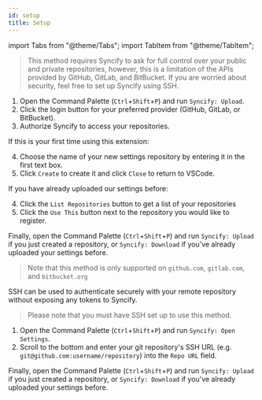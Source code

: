 ```yaml
---
id: setup
title: Setup
---
```


import Tabs from "@theme/Tabs";
import TabItem from "@theme/TabItem";

<Tabs>

<TabItem value="Using HTTPS" default>

> This method requires Syncify to ask for full control over your public and private repositories, however, this is a limitation of the APIs provided by GitHub, GitLab, and BitBucket. If you are worried about security, feel free to set up Syncify using SSH.

1. Open the Command Palette (`Ctrl`+`Shift`+`P`) and run `Syncify: Upload`.
2. Click the login button for your preferred provider (GitHub, GitLab, or BitBucket).
3. Authorize Syncify to access your repositories.

If this is your first time using this extension:

4. Choose the name of your new settings repository by entering it in the first text box.
5. Click `Create` to create it and click `Close` to return to VSCode.

If you have already uploaded our settings before:

4. Click the `List Repositories` button to get a list of your repositories
5. Click the `Use This` button next to the repository you would like to register.

Finally, open the Command Palette (`Ctrl`+`Shift`+`P`) and run `Syncify: Upload` if you just created a repository, or `Syncify: Download` if you've already uploaded your settings before.

> Note that this method is only supported on `github.com`, `gitlab.com`, and `bitbucket.org`

</TabItem>

<TabItem value="Using SSH">

SSH can be used to authenticate securely with your remote repository without exposing any tokens to Syncify.

> Please note that you must have SSH set up to use this method.

1. Open the Command Palette (`Ctrl`+`Shift`+`P`) and run `Syncify: Open Settings`.
2. Scroll to the bottom and enter your git repository's SSH URL (e.g. `git@github.com:username/repository`) into the `Repo URL` field.

Finally, open the Command Palette (`Ctrl`+`Shift`+`P`) and run `Syncify: Upload` if you just created a repository, or `Syncify: Download` if you've already uploaded your settings before.

</TabItem>

</Tabs>

<!-- References -->

[installation]: https://github.com/arnohovhannisyan/vscode-syncify#installation
